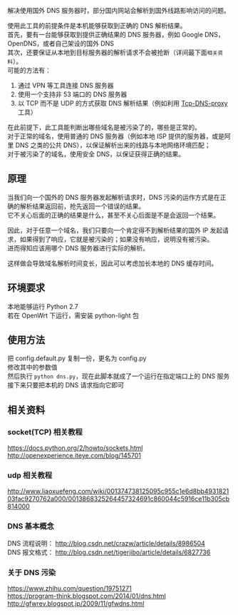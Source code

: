 解决使用国外 DNS 服务器时，部分国内网站会解析到国外线路影响访问的问题。  

使用此工具的前提条件是本机能够获取到正确的 DNS 解析结果。  
首先，要有一台能够获取到提供正确结果的 DNS 服务器，例如 Google DNS， OpenDNS，或者自己架设的国外 DNS  
其次，还要保证从本地到目标服务器的解析请求不会被抢断（详间最下面`相关资料`）。  
可能的方法有：  

1. 通过 VPN 等工具连接 DNS 服务器
2. 使用一个支持非 53 端口的 DNS 服务器
3. 以 TCP 而不是 UDP 的方式获取 DNS 解析结果（例如利用 [Tcp-DNS-proxy](https://github.com/henices/Tcp-DNS-proxy) 工具）

在此前提下，此工具能判断出哪些域名是被污染了的，哪些是正常的。  
对于正常的域名，使用普通的 DNS 服务器（例如本地 ISP 提供的服务器，或是阿里 DNS 之类的公共 DNS），以保证解析出来的线路与本地网络环境匹配；  
对于被污染了的域名，使用安全 DNS，以保证获得正确的结果。  


## 原理
当我们向一个国外的 DNS 服务器发起解析请求时，DNS 污染的运作方式是在正确的解析结果返回前，抢先返回一个错误的结果。  
它不关心后面的正确的结果是什么，甚至不关心后面是不是会返回一个结果。  

因此，对于任意一个域名，我们只要向一个肯定得不到解析结果的国外 IP 发起请求，如果得到了响应，它就是被污染的；如果没有响应，说明没有被污染。  
进而得知应该用哪个 DNS 服务器进行实际的解析。  

这样做会导致域名解析时间变长，因此可以考虑加长本地的 DNS 缓存时间。  


## 环境要求
本地能够运行 Python 2.7  
若在 OpenWrt 下运行，需安装 python-light 包  


## 使用方法
把 config.default.py 复制一份，更名为 config.py  
修改其中的参数值  
然后执行 `python dns.py`，现在此脚本就成了一个运行在指定端口上的 DNS 服务  
接下来只要把本机的 DNS 请求指向它即可  


## 相关资料
### socket(TCP) 相关教程
https://docs.python.org/2/howto/sockets.html  
http://openexperience.iteye.com/blog/145701

### udp 相关教程
http://www.liaoxuefeng.com/wiki/001374738125095c955c1e6d8bb493182103fac9270762a000/0013868325264457324691c860044c5916ce11b305cb814000  

### DNS 基本概念
DNS 流程说明： http://blog.csdn.net/crazw/article/details/8986504  
DNS 报文格式： http://blog.csdn.net/tigerjibo/article/details/6827736  

### 关于 DNS 污染
https://www.zhihu.com/question/19751271  
https://program-think.blogspot.com/2014/01/dns.html  
http://gfwrev.blogspot.jp/2009/11/gfwdns.html  
